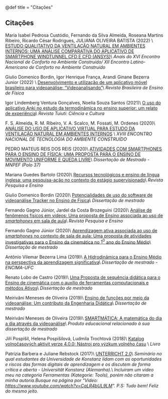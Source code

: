 @def title = "Citações"

## Citações

Maria Isabel Pedrosa Custódio, Fernando da Silva Almeida, Roseana Martins Ribeiro, Ricardo César Rodrigues, JULIANA OLIVEIRA BATISTA (2022) \\ [ESTUDO QUALITATIVO DA VENTILAÇÃO NATURAL EM AMBIENTES INTERNOS: UMA ANÁLISE COMPARATIVA DO APLICATIVO DE SMARTPHONE WINDTUNNEL CFD E CFD (ANSYS)](https://www.even3.com.br/anais/encac2021/337164-estudo-qualitativo-da-ventilacao-natural-em-ambientes-internos--uma-analise-comparativa-do-aplicativo-de-smartpho/)\\
_Anais do XVI Encontro Nacional de Conforto no Ambiente Construído/ XII Encontro Latino-Americano de Conforto no Ambiente Construído_

Giulio Domenico Bordin, Igor Henrique França, Arandi Ginane Bezerra Junior (2022) \\ [Desenvolvimento e utilização de um aplicativo móvel brasileiro para videoanálise: “Videoanalisando”](https://www.scielo.br/j/rbef/a/dDYbdVqc3JZVPZzSkJbDsRq/#)\\
_Revista Brasileira de Ensino de Física_

Igor Lindemberg Ventura Gonçalves, Noelia Souza Santos (2021)\\ [O uso do aplicativo Anki no estudo da termodinâmica no ensino superior: um relato de experiência](https://www.researchgate.net/publication/357232834_O_O_uso_do_aplicativo_Anki_no_estudo_da_termodinamica_no_ensino_superior_um_relato_de_experiencia)\\
_Revista Tuiuti: Ciência e Cultura_

F. S. Almeida, R. M. Ribeiro, V. A. Scalco, M. Fossati, M. Ordenes (2020)\\
[ANÁLISE DO USO DE APLICATIVO VIRTUAL PARA ESTUDO DA VENTILAÇÃO NATURAL EM AMBIENTES INTERNOS](https://eventos.antac.org.br/index.php/entac/article/view/820?articlesBySimilarityPage=5) \\
_XVIII ENCONTRO NACIONAL DE TECNOLOGIA DO AMBIENTE CONSTRUÍDO_

PEDRO MATEUS REIS DOS REIS (2020)\\ [ATIVIDADES COM SMARTPHONES PARA O ENSINO DE FÍSICA: UMA PROPOSTA PARA O ENSINO DE MOVIMENTO UNIFORME E QUEDA LIVRE](https://www1.fisica.org.br/mnpef/sites/default/files/dissertacaoarquivo/polo-37-dissertacao-pedro.pdf)\\
_Dissertação de Mestrado - MNPEF (Polo 37)_

Mariana Guedes Bartolo (2020)\\
[Recursos tecnológicos e ensino de língua inglesa: uma pesquisa-ação no contexto do estágio supervisionado](https://revistas.ufob.edu.br/index.php/pqe/article/view/720/967)\\
_Revista Pesquisa e Ensino_

Giulio Domenico Bordin (2020)\\
[Potencialidades de uso do software de videoanálise Tracker no Ensino de Física](https://repositorio.utfpr.edu.br/jspui/bitstream/1/5124/2/videoanalisetrackerensinofisica.pdf)\\
_Dissertação de mestrado_

Fernando Gagno Júnior, Jardel da Costa Brozeguini (2020)\\
[Análise de fenômenos físicos em vídeos: Uma proposta de Ensino associada ao uso de _smartphones_ em sala de aula](https://revistas.ufob.edu.br/index.php/pqe/article/view/694/945)\\
_Revista Pesquisa e Ensino_

Fernando Gagno Júnior (2020)\\
[Aprendizagem ativa associada ao uso de _smartphones_ no contexto de sala de aula: Uma proposta de atividades investigativas para o Ensino da cinemática no ${1}^{0}$ ano do Ensino Médio](https://ppgefis.cariacica.ifes.edu.br/images/stories/MNPEF_Disserta%C3%A7%C3%A3o_de_Mestrado_Profissional_Fernando_Gagno_Turma_2017.pdf)\\
_Dissertação de mestrado_

Antônio Vilemar Bezerra Lima (2019)\\
[A Hidrodinâmica para o Ensino Médio na perspectiva da aprendizagem significativa](http://www.repositorio.ufc.br/bitstream/riufc/49130/8/2019_dis_avblima.pdf)\\
_Dissertação de mestrado - ENCIMA-UFC_

Renato Lobo de Castro (2019)\\
[Uma Proposta de sequência didática para o Ensino de cinemática com o auxílio de ferramentas computacionais e métodos Ativos](http://www.repositorio.ufc.br/bitstream/riufc/49125/3/2019_dis_rlcastro.pdf)\\
_Dissertação de mestrado_

Meirivâni Meneses de Oliveira (2019)\\
[Ensino de funções por meio da videoanálise: Um contributo da Engenharia Didática](http://www.repositorio.ufc.br/handle/riufc/49494)\\
_Dissertação de mestrado_

Meirivâni Meneses de Oliveira (2019)\\
[SMARTMÁTICA: A matemática do dia a dia através da videoanálise](http://www.repositorio.ufc.br/handle/riufc/49494)\\
_Produto educacional relacionado à sua dissertação de mestrado_

Jiří Pospíšil, Helena Pospíšilová, Ludmila Trochtová (2018)\\
[Katalog volnočasových aktivit
verze 4.0.0: Nástroj pro výzkum volného času](https://www.researchgate.net/profile/Jiri_Pospisil4/publication/332845796_Katalog_volnocasovych_aktivit_verze_400/links/5e9f8c1f4585150839f3fd3a/Katalog-volnocasovych-aktivit-verze-400.pdf) \\
_Livro_

 Patrizia Barbera e Juliane Rebstock (2017)\\
 [UNTERRICHT 2.0](https://unterrichtvonmorgen.wordpress.com/category/tools/)\\
_Seminário no qual estudantes da Universidade de Konstanz lidam com as oportunidades e riscos das formas digitais de aprendizagem e os discutem de forma crítica e aberta -  Universität Konstanz (Alemanha)_.\\
 _Incluiram um vídeo meu na categoria Ferramentas (Kategorie: Tools), porém não citaram a minha autoria.Busque na página por "Video: https://www.youtube.com/watch?v=CaLR4bUL9LM". P.S: Tudo bem! Feliz do mesmo jeito._
